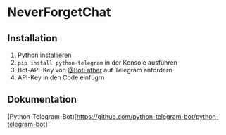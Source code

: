 # NeverForgetChat

Installation
------------
1. Python installieren
2. `pip install python-telegram` in der Konsole ausführen
3. Bot-API-Key von [@BotFather](t.me/BotFather) auf Telegram anfordern
4. API-Key in den Code einfügrn

Dokumentation
-------------
(Python-Telegram-Bot)[https://github.com/python-telegram-bot/python-telegram-bot]
